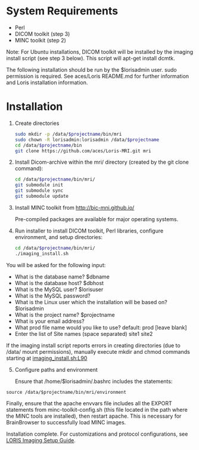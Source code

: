 # System Requirements
 * Perl
 * DICOM toolkit (step 3)
 * MINC toolkit (step 2)

Note: For Ubuntu installations, DICOM toolkit will be installed by the imaging install script (see step 3 below). This script will apt-get install dcmtk.   

The following installation should be run by the $lorisadmin user. sudo permission is required.
See aces/Loris README.md for further information and Loris installation information. 

# Installation

1. Create directories

   ```bash
   sudo mkdir -p /data/$projectname/bin/mri
   sudo chown -R lorisadmin:lorisadmin /data/$projectname
   cd /data/$projectname/bin
   git clone https://github.com/aces/Loris-MRI.git mri
   ```
   
2. Install Dicom-archive within the mri/ directory (created by the git clone command):

   ```bash
   cd /data/$projectname/bin/mri/
   git submodule init
   git submodule sync
   git submodule update
   ```

3. Install MINC toolkit from http://bic-mni.github.io/ 

   Pre-compiled packages are available for major operating systems.

4. Run installer to install DICOM toolkit, Perl libraries, configure environment, and setup directories:

   ```bash 
   cd /data/$projectname/bin/mri/
   ./imaging_install.sh
   ```

  You will be asked for the following input: 

 * What is the database name? $dbname
 * What is the database host? $dbhost
 * What is the MySQL user? $lorisuser 
 * What is the MySQL password? 
 * What is the Linux user which the installation will be based on? $lorisadmin
 * What is the project name? $projectname
 * What is your email address? 
 * What prod file name would you like to use? default: prod  [leave blank]
 * Enter the list of Site names (space separated) site1 site2

  If the imaging install script reports errors in creating directories (due to /data/ mount permissions), manually execute mkdir and chmod commands starting at [imaging_install.sh:L90](https://github.com/aces/Loris-MRI/blob/master/imaging_install.sh#L90)

5. Configure paths and environment

   Ensure that /home/$lorisadmin/.bashrc includes the statements: 

```source /data/$projectname/bin/mri/environment```

   Finally, ensure that the apache envvars file includes all the EXPORT statements from minc-toolkit-config.sh (this file located in the path where the MINC tools are installed), then restart apache. This is necessary for BrainBrowser to successfully load MINC images.


Installation complete. For customizations and protocol configurations, see [LORIS Imaging Setup Guide](https://github.com/aces/Loris/wiki/Imaging-Database).


